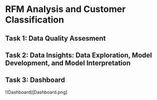 # RFM Analysis and Customer Classification

## Task 1: Data Quality Assesment

## Task 2: Data Insights: Data Exploration, Model Development, and Model Interpretation

## Task 3: Dashboard
!(Dashboard)[Dashboard.png]
